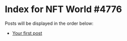 # Index for NFT World #4776
Posts will be displayed in the order below:

- [Your first post](./001-first.md)

